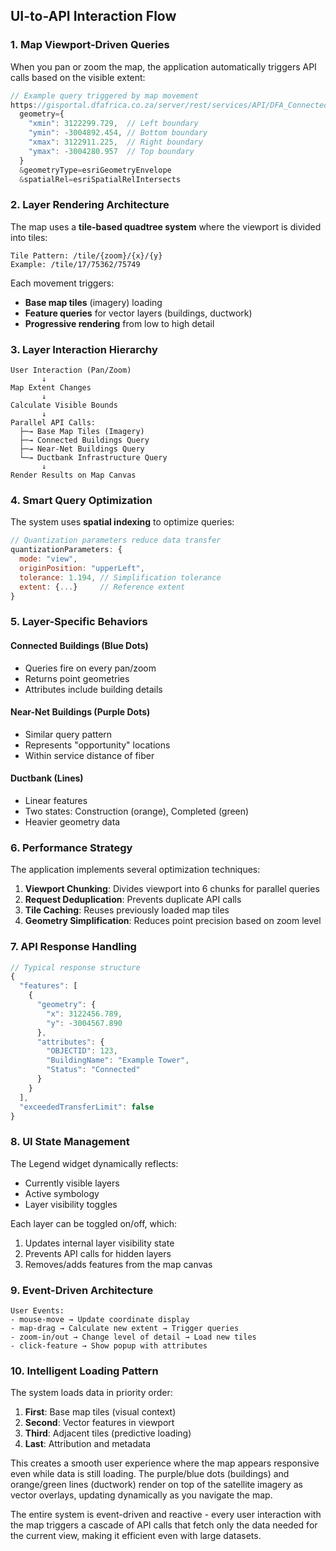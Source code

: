 ## UI-to-API Interaction Flow

### 1. **Map Viewport-Driven Queries**
When you pan or zoom the map, the application automatically triggers API calls based on the visible extent:

```javascript
// Example query triggered by map movement
https://gisportal.dfafrica.co.za/server/rest/services/API/DFA_Connected_Buildings/MapServer/0/query?
  geometry={
    "xmin": 3122299.729,  // Left boundary
    "ymin": -3004892.454, // Bottom boundary  
    "xmax": 3122911.225,  // Right boundary
    "ymax": -3004280.957  // Top boundary
  }
  &geometryType=esriGeometryEnvelope
  &spatialRel=esriSpatialRelIntersects
```

### 2. **Layer Rendering Architecture**

The map uses a **tile-based quadtree system** where the viewport is divided into tiles:

```
Tile Pattern: /tile/{zoom}/{x}/{y}
Example: /tile/17/75362/75749
```

Each movement triggers:
- **Base map tiles** (imagery) loading
- **Feature queries** for vector layers (buildings, ductwork)
- **Progressive rendering** from low to high detail

### 3. **Layer Interaction Hierarchy**

```
User Interaction (Pan/Zoom)
       ↓
Map Extent Changes
       ↓
Calculate Visible Bounds
       ↓
Parallel API Calls:
  ├─→ Base Map Tiles (Imagery)
  ├─→ Connected Buildings Query
  ├─→ Near-Net Buildings Query  
  └─→ Ductbank Infrastructure Query
       ↓
Render Results on Map Canvas
```

### 4. **Smart Query Optimization**

The system uses **spatial indexing** to optimize queries:

```javascript
// Quantization parameters reduce data transfer
quantizationParameters: {
  mode: "view",
  originPosition: "upperLeft", 
  tolerance: 1.194, // Simplification tolerance
  extent: {...}     // Reference extent
}
```

### 5. **Layer-Specific Behaviors**

#### **Connected Buildings (Blue Dots)**
- Queries fire on every pan/zoom
- Returns point geometries
- Attributes include building details

#### **Near-Net Buildings (Purple Dots)**  
- Similar query pattern
- Represents "opportunity" locations
- Within service distance of fiber

#### **Ductbank (Lines)**
- Linear features
- Two states: Construction (orange), Completed (green)
- Heavier geometry data

### 6. **Performance Strategy**

The application implements several optimization techniques:

1. **Viewport Chunking**: Divides viewport into 6 chunks for parallel queries
2. **Request Deduplication**: Prevents duplicate API calls
3. **Tile Caching**: Reuses previously loaded map tiles
4. **Geometry Simplification**: Reduces point precision based on zoom level

### 7. **API Response Handling**

```javascript
// Typical response structure
{
  "features": [
    {
      "geometry": {
        "x": 3122456.789,
        "y": -3004567.890
      },
      "attributes": {
        "OBJECTID": 123,
        "BuildingName": "Example Tower",
        "Status": "Connected"
      }
    }
  ],
  "exceededTransferLimit": false
}
```

### 8. **UI State Management**

The Legend widget dynamically reflects:
- Currently visible layers
- Active symbology
- Layer visibility toggles

Each layer can be toggled on/off, which:
1. Updates internal layer visibility state
2. Prevents API calls for hidden layers
3. Removes/adds features from the map canvas

### 9. **Event-Driven Architecture**

```
User Events:
- mouse-move → Update coordinate display
- map-drag → Calculate new extent → Trigger queries
- zoom-in/out → Change level of detail → Load new tiles
- click-feature → Show popup with attributes
```

### 10. **Intelligent Loading Pattern**

The system loads data in priority order:
1. **First**: Base map tiles (visual context)
2. **Second**: Vector features in viewport
3. **Third**: Adjacent tiles (predictive loading)
4. **Last**: Attribution and metadata

This creates a smooth user experience where the map appears responsive even while data is still loading. The purple/blue dots (buildings) and orange/green lines (ductwork) render on top of the satellite imagery as vector overlays, updating dynamically as you navigate the map.

The entire system is event-driven and reactive - every user interaction with the map triggers a cascade of API calls that fetch only the data needed for the current view, making it efficient even with large datasets.